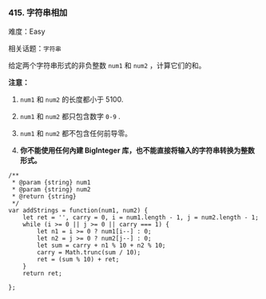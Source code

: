 ### 415. 字符串相加

难度：Easy

相关话题：`字符串`

给定两个字符串形式的非负整数 `num1`  和 `num2` ，计算它们的和。



**注意：** 




1.  `num1`  和 `num2` 的长度都小于 5100.

2.  `num1`  和 `num2`  都只包含数字 `0-9` .

3.  `num1`  和 `num2`  都不包含任何前导零。

4. **你不能使用任何內建 BigInteger 库，也不能直接将输入的字符串转换为整数形式。** 




```
/**
 * @param {string} num1
 * @param {string} num2
 * @return {string}
 */
var addStrings = function(num1, num2) {
    let ret = '', carry = 0, i = num1.length - 1, j = num2.length - 1;
    while (i >= 0 || j >= 0 || carry === 1) {
        let n1 = i >= 0 ? num1[i--] : 0;
        let n2 = j >= 0 ? num2[j--] : 0;
        let sum = carry + n1 % 10 + n2 % 10;
        carry = Math.trunc(sum / 10);
        ret = (sum % 10) + ret;
    }
    return ret;
    
};
```


